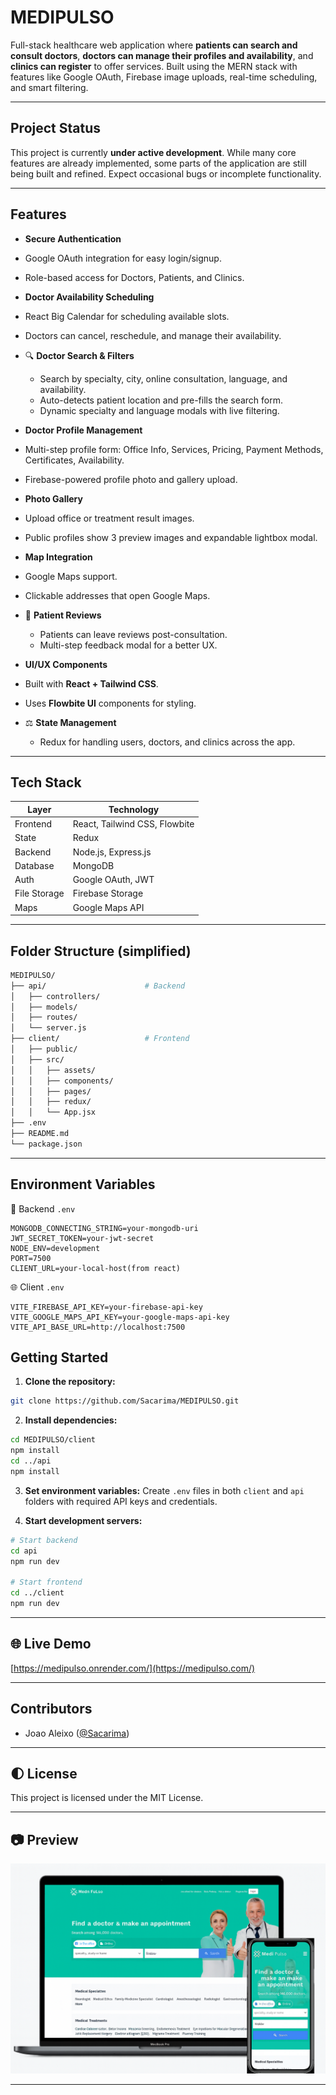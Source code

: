 <h1>MEDIPULSO</h1>

Full-stack healthcare web application where **patients can search and consult doctors**, **doctors can manage their profiles and availability**, and **clinics can register** to offer services. Built using the MERN stack with  features like Google OAuth, Firebase image uploads, real-time scheduling, and smart filtering.

---

## Project Status

This project is currently **under active development**. While many core features are already implemented, some parts of the application are still being built and refined.
Expect occasional bugs or incomplete functionality.

---

## Features

*  **Secure Authentication**

  * Google OAuth integration for easy login/signup.
  * Role-based access for Doctors, Patients, and Clinics.

*  **Doctor Availability Scheduling**

  * React Big Calendar for scheduling available slots.
  * Doctors can cancel, reschedule, and manage their availability.

* 🔍 **Doctor Search & Filters**

  * Search by specialty, city, online consultation, language, and availability.
  * Auto-detects patient location and pre-fills the search form.
  * Dynamic specialty and language modals with live filtering.

*  **Doctor Profile Management**

  * Multi-step profile form: Office Info, Services, Pricing, Payment Methods, Certificates, Availability.
  * Firebase-powered profile photo and gallery upload.

*  **Photo Gallery**

  * Upload office or treatment result images.
  * Public profiles show 3 preview images and expandable lightbox modal.

*  **Map Integration**

  * Google Maps support.
  * Clickable addresses that open Google Maps.

* 📄 **Patient Reviews**

  * Patients can leave reviews post-consultation.
  * Multi-step feedback modal for a better UX.

*  **UI/UX Components**

  * Built with **React + Tailwind CSS**.
  * Uses **Flowbite UI** components for styling.

* ⚖ **State Management**

  * Redux for handling users, doctors, and clinics across the app.

---

##  Tech Stack

| Layer        | Technology                    |
| ------------ | ----------------------------- |
| Frontend     | React, Tailwind CSS, Flowbite |
| State        | Redux                         |
| Backend      | Node.js, Express.js           |
| Database     | MongoDB                       |
| Auth         | Google OAuth, JWT             |
| File Storage | Firebase Storage              |
| Maps         | Google Maps API               |

---

##  Folder Structure (simplified)

```bash
MEDIPULSO/
├── api/                      # Backend
│   ├── controllers/
│   ├── models/
│   ├── routes/
│   └── server.js
├── client/                   # Frontend
│   ├── public/
│   ├── src/
│   │   ├── assets/
│   │   ├── components/
│   │   ├── pages/
│   │   ├── redux/
│   │   └── App.jsx
├── .env
├── README.md
└── package.json


```
---
##  Environment Variables


<summary>🔧 Backend <code>.env</code></summary>

```env
MONGODB_CONNECTING_STRING=your-mongodb-uri
JWT_SECRET_TOKEN=your-jwt-secret
NODE_ENV=development
PORT=7500
CLIENT_URL=your-local-host(from react)
```
<summary>🌐 Client <code>.env</code></summary>

```env
VITE_FIREBASE_API_KEY=your-firebase-api-key
VITE_GOOGLE_MAPS_API_KEY=your-google-maps-api-key
VITE_API_BASE_URL=http://localhost:7500
```


## Getting Started

1. **Clone the repository:**

```bash
git clone https://github.com/Sacarima/MEDIPULSO.git
```

2. **Install dependencies:**

```bash
cd MEDIPULSO/client
npm install
cd ../api
npm install
```

3. **Set environment variables:**
   Create `.env` files in both `client` and `api` folders with required API keys and credentials.

4. **Start development servers:**

```bash
# Start backend
cd api
npm run dev

# Start frontend
cd ../client
npm run dev
```

---

## 🌐 Live Demo

[https://medipulso.onrender.com/](https://medipulso.com/)

---

## Contributors

* Joao Aleixo ([@Sacarima](https://github.com/Sacarima))

---

## 🌓 License

This project is licensed under the MIT License.

---

## 📷 Preview

![Site Screenshot](https://github.com/Sacarima/MEDIPULSO/blob/main/client/src/assets/site-screenshot.png?raw=true)

---


